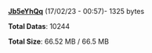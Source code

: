 [**Jb5eYhQq**](/data/Jb5eYhQq.txt) (17/02/23 - 00:57)- 1325 bytes

**Total Datas**: 10244

**Total Size**: 66.52 MB / 66.5 MB